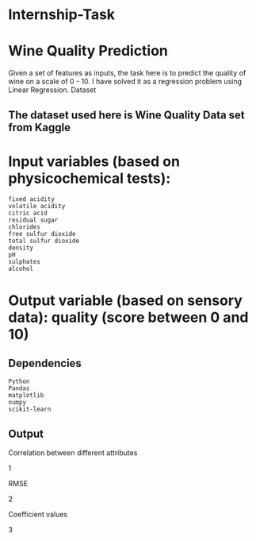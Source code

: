 # Internship-Task

# Wine Quality Prediction

Given a set of features as inputs, the task here is to predict the quality of wine on a scale of 0 - 10. I have solved it as a regression problem using Linear Regression.
Dataset

## The dataset used here is Wine Quality Data set from Kaggle

# Input variables (based on physicochemical tests):

    fixed acidity
    volatile acidity
    citric acid
    residual sugar
    chlorides
    free sulfur dioxide
    total sulfur dioxide
    density
    pH
    sulphates
    alcohol

# Output variable (based on sensory data): quality (score between 0 and 10)

## Dependencies

    Python
    Pandas
    matplotlib
    numpy
    scikit-learn


## Output

Correlation between different attributes

1

RMSE

2

Coefficient values

3
